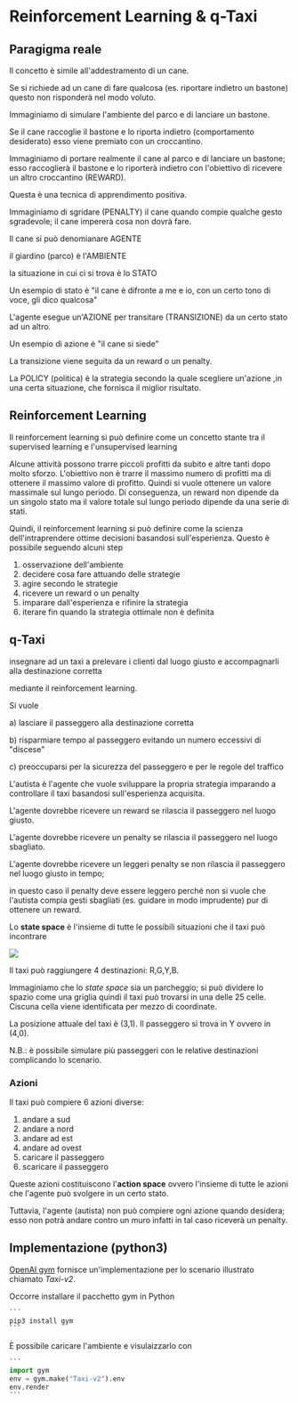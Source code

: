 # Reinforcement Learning & q-Taxi

## Paragigma reale

Il concetto è simile all'addestramento di un cane.

Se si richiede ad un cane di fare qualcosa (es. riportare indietro un bastone) questo non risponderà        nel modo voluto.

Immaginiamo di simulare l'ambiente del parco e di lanciare un bastone.

Se il cane raccoglie il bastone e lo riporta indietro (comportamento desiderato)        esso viene premiato con un croccantino.

Immaginiamo di portare realmente il cane al parco e di lanciare un bastone;        esso raccoglierà il bastone e lo riporterà indietro con l'obiettivo di ricevere un altro croccantino (REWARD).

Questa è una tecnica di apprendimento positiva.

Immaginiamo di sgridare (PENALTY) il cane quando compie qualche gesto sgradevole;       il cane impererà cosa non dovrà fare.

Il cane si può denomianare AGENTE

il giardino (parco) è l'AMBIENTE

la situazione in cui ci si trova è lo STATO



Un esempio di stato è "il cane è difronte a me e io, con un certo tono di voce, gli dico qualcosa"



L'agente esegue un'AZIONE per transitare (TRANSIZIONE) da un certo stato ad un altro.

Un esempio di azione è "il cane si siede"



La transizione viene seguita da un reward o un penalty.



La POLICY (politica) è la strategia secondo la quale scegliere un'azione        ,in una certa situazione, che fornisca il miglior risultato.



## Reinforcement Learning

Il reinforcement learning si può definire come un concetto stante tra il supervised learning e l'unsupervised learning

Alcune attività possono trarre piccoli profitti da subito e altre tanti dopo molto sforzo.
L'obiettivo non è trarre il massimo numero di profitti ma di ottenere il massimo valore di profitto.
Quindi si vuole ottenere un valore massimale sul lungo periodo.
Di conseguenza, un reward non dipende da un singolo stato ma il valore totale sul lungo periodo dipende da una serie di stati.

Quindi, il reinforcement learning si può definire come la scienza dell'intraprendere ottime decisioni basandosi sull'esperienza.
Questo è possibile seguendo alcuni step
1) osservazione dell'ambiente
2) decidere cosa fare attuando delle strategie
3) agire secondo le strategie
4) ricevere un reward o un penalty
5) imparare dall'esperienza e rifinire la strategia
6) iterare fin quando la strategia ottimale non è definita

## q-Taxi

insegnare ad un taxi a prelevare i clienti dal luogo giusto e accompagnarli alla destinazione corretta

mediante il reinforcement learning.

Si vuole

a) lasciare il passeggero alla destinazione corretta

b) risparmiare tempo al passeggero evitando un numero eccessivi di "discese"

c) preoccuparsi per la sicurezza del passeggero e per le regole del traffico



L'autista è l'agente che vuole sviluppare la propria strategia imparando a controllare il taxi basandosi sull'esperienza acquisita.

L'agente dovrebbe ricevere un reward se rilascia il passeggero nel luogo giusto.

L'agente dovrebbe ricevere un penalty se rilascia il passeggero nel luogo sbagliato.

L'agente dovrebbe ricevere un leggeri penalty se non rilascia il passeggero nel luogo giusto in tempo;

in questo caso il penalty deve essere leggero perché non si vuole che l'autista compia gesti sbagliati (es. guidare in modo imprudente) pur di ottenere un reward.



Lo **state space** è l'insieme di tutte le possibili situazioni che il taxi può incontrare

![](/Users/anto/Documents/VmWareSharedDir/win7/taxi-QL/readme/im1.png)

Il taxi può raggiungere 4 destinazioni: R,G,Y,B.

Immaginiamo che lo *state space* sia un parcheggio; si può dividere lo spazio come una griglia quindi il taxi può trovarsi in una delle 25 celle. Ciscuna cella viene identificata per mezzo di coordinate.

La posizione attuale del taxi è (3,1). Il passeggero si trova in Y ovvero in (4,0).

N.B.: è possibile simulare più passeggeri con le relative destinazioni complicando lo scenario.

### Azioni

Il taxi può compiere 6 azioni diverse:

1) andare a sud
2) andare a nord
3) andare ad est
4) andare ad ovest
5) caricare il passeggero
6) scaricare il passeggero

Queste azioni costituiscono l'**action space** ovvero l'insieme di tutte le azioni che l'agente può svolgere in un certo stato.

Tuttavia, l'agente (autista) non può compiere ogni azione quando desidera; esso non potrà andare contro un muro infatti in tal caso riceverà un penalty.

## Implementazione (python3)

[OpenAI gym](https://www.gymlibrary.dev/) fornisce un'implementazione per lo scenario illustrato chiamato *Taxi-v2*.

Occorre installare il pacchetto gym in Python

~~~py
``` 
pip3 install gym
```
~~~

È possibile caricare l'ambiente e visulaizzarlo con

~~~py
```
import gym
env = gym.make("Taxi-v2").env
env.render
```
~~~
